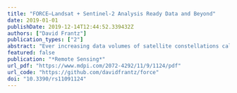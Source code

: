 ```yaml
---
title: "FORCE—Landsat + Sentinel-2 Analysis Ready Data and Beyond"
date: 2019-01-01
publishDate: 2019-12-14T12:44:52.339432Z
authors: ["David Frantz"]
publication_types: ["2"]
abstract: "Ever increasing data volumes of satellite constellations call for multi-sensor analysis ready data (ARD) that relieve users from the burden of all costly preprocessing steps. This paper describes the scientific software FORCE (Framework for Operational Radiometric Correction for Environmental monitoring), an ‘all-in-one’ solution for the mass-processing and analysis of Landsat and Sentinel-2 image archives. FORCE is increasingly used to support a wide range of scientific to operational applications that are in need of both large area, as well as deep and dense temporal information. FORCE is capable of generating Level 2 ARD, and higher-level products. Level 2 processing is comprised of state-of-the-art cloud masking and radiometric correction (including corrections that go beyond ARD specification, e.g., topographic or bidirectional reflectance distribution function correction). It further includes data cubing, i.e., spatial reorganization of the data into a non-overlapping grid system for enhanced efficiency and simplicity of ARD usage. However, the usage barrier of Level 2 ARD is still high due to the considerable data volume and spatial incompleteness of valid observations (e.g., clouds). Thus, the higher-level modules temporally condense multi-temporal ARD into manageable amounts of spatially seamless data. For data mining purposes, per-pixel statistics of clear sky data availability can be generated. FORCE provides functionality for compiling best-available-pixel composites and spectral temporal metrics, which both utilize all available observations within a defined temporal window using selection and statistical aggregation techniques, respectively. These products are immediately fit for common Earth observation analysis workflows, such as machine learning-based image classification, and are thus referred to as highly analysis ready data (hARD). FORCE provides data fusion functionality to improve the spatial resolution of (i) coarse continuous fields like land surface phenology and (ii) Landsat ARD using Sentinel-2 ARD as prediction targets. Quality controlled time series preparation and analysis functionality with a number of aggregation and interpolation techniques, land surface phenology retrieval, and change and trend analyses are provided. Outputs of this module can be directly ingested into a geographic information system (GIS) to fuel research questions without any further processing, i.e., hARD+. FORCE is open source software under the terms of the GNU General Public License v. >= 3, and can be downloaded from http://force.feut.de."
featured: false
publication: "*Remote Sensing*"
url_pdf: "https://www.mdpi.com/2072-4292/11/9/1124/pdf"
url_code: "https://github.com/davidfrantz/force"
doi: "10.3390/rs11091124"
---
```



